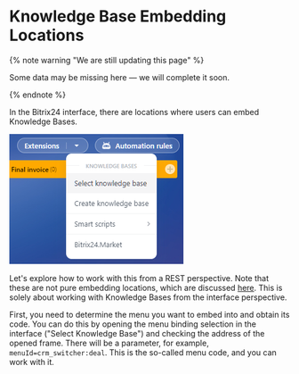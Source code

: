 # Knowledge Base Embedding Locations

{% note warning "We are still updating this page" %}

Some data may be missing here — we will complete it soon.

{% endnote %}

In the Bitrix24 interface, there are locations where users can embed Knowledge Bases.

![Knowledge Base Embedding Locations](./_images/application_embedding.png)

Let's explore how to work with this from a REST perspective. Note that these are not pure embedding locations, which are discussed [here](../../../widgets/index.md). This is solely about working with Knowledge Bases from the interface perspective.

First, you need to determine the menu you want to embed into and obtain its code. You can do this by opening the menu binding selection in the interface ("Select Knowledge Base") and checking the address of the opened frame. There will be a parameter, for example, `menuId=crm_switcher:deal`. This is the so-called menu code, and you can work with it.
